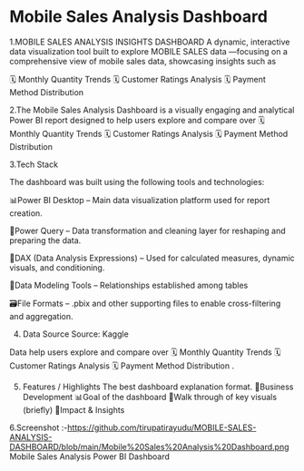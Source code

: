 # Mobile Sales Analysis Dashboard
1.MOBILE SALES ANALYSIS INSIGHTS DASHBOARD
A dynamic, interactive data visualization tool built to explore MOBILE SALES data —focusing on a comprehensive view of mobile sales data, showcasing insights such as

🗓️ Monthly Quantity Trends
🗓️ Customer Ratings Analysis 
🗓️ Payment Method Distribution 

2.The Mobile Sales Analysis Dashboard is a visually engaging and analytical Power BI report designed to help users explore and compare over
🗓️ Monthly Quantity Trends
🗓️ Customer Ratings Analysis 
🗓️ Payment Method Distribution 

3.Tech Stack

The dashboard was built using the following tools and technologies:

📊Power BI Desktop – Main data visualization platform used for report creation.

📂Power Query – Data transformation and cleaning layer for reshaping and preparing the data.

🧠DAX (Data Analysis Expressions) – Used for calculated measures, dynamic visuals, and conditioning.

📝Data Modeling Tools – Relationships established among tables

🗃️File Formats – .pbix and other supporting files to enable cross-filtering and aggregation.

4. Data Source
Source: Kaggle

Data help users explore and compare over 
🗓️ Monthly Quantity Trends
🗓️ Customer Ratings Analysis 
🗓️ Payment Method Distribution  .

5. Features / Highlights
The best dashboard explanation format.
💼Business Development
📊Goal of the dashboard
🚀Walk through of key visuals (briefly)
📝Impact & Insights

6.Screenshot :-https://github.com/tirupatirayudu/MOBILE-SALES-ANALYSIS-DASHBOARD/blob/main/Mobile%20Sales%20Analysis%20Dashboard.png
Mobile Sales Analysis Power BI Dashboard
